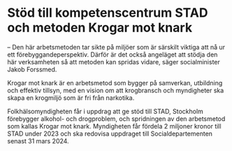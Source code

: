 # Stöd till kompetenscentrum STAD och metoden Krogar mot knark

– Den här arbetsmetoden tar sikte på miljöer som är särskilt viktiga att nå ur ett förebyggandeperspektiv. Därför är det också angeläget att stödja den här verksamheten så att metoden kan spridas vidare, säger socialminister Jakob Forssmed.

Krogar mot knark är en arbetsmetod som bygger på samverkan, utbildning och effektiv tillsyn, med en vision om att krogbransch och myndigheter ska skapa en krogmiljö som är fri från narkotika.

Folkhälsomyndigheten får i uppdrag att ge stöd till STAD, Stockholm förebygger alkohol\- och drogproblem, och spridningen av den arbetsmetod som kallas Krogar mot knark. Myndigheten får fördela 2 miljoner kronor till STAD under 2023 och ska redovisa uppdraget till Socialdepartementen senast 31 mars 2024\.
